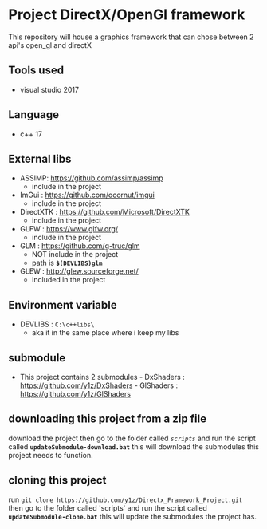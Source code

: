 # Project DirectX/OpenGl framework 
This repository will house a graphics framework that can chose between 2 api's open_gl and directX
## Tools used 
- visual studio 2017 
## Language 
- c++ 17 
## External libs 
- ASSIMP: https://github.com/assimp/assimp
    - include in the project  
- ImGui : https://github.com/ocornut/imgui
    - include in the project 
- DirectXTK :  https://github.com/Microsoft/DirectXTK
    - include in the project 
- GLFW : https://www.glfw.org/
    - include in the project  
- GLM : https://github.com/g-truc/glm
    - NOT include in the project 
    - path is __`$(DEVLIBS)glm`__ 
- GLEW : http://glew.sourceforge.net/ 
	- included in the project 
## Environment variable
 - DEVLIBS : `C:\c++libs\`
    - aka it in the same place where i keep my libs 
## submodule 
- This project contains 2 submodules 
		- DxShaders : https://github.com/y1z/DxShaders
		- GlShaders : https://github.com/y1z/GlShaders   
## downloading this project from a zip file
download the project then go to the folder called *`scripts`* and run the script called **`updateSubmodule-download.bat`** this will download the submodules this project needs to function.
## cloning this project 
run `git clone https://github.com/y1z/Directx_Framework_Project.git ` then go to the folder called 'scripts' and run the script called **`updateSubmodule-clone.bat`** this will update the submodules the project has.


